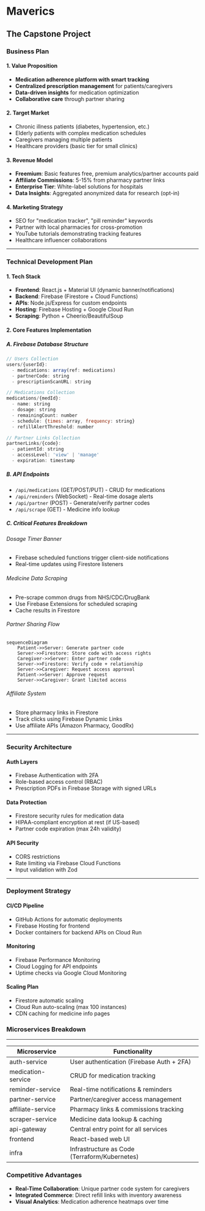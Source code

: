 # Maverics

## The Capstone Project

### Business Plan

#### 1. Value Proposition
- **Medication adherence platform with smart tracking**
- **Centralized prescription management** for patients/caregivers
- **Data-driven insights** for medication optimization
- **Collaborative care** through partner sharing

#### 2. Target Market
- Chronic illness patients (diabetes, hypertension, etc.)
- Elderly patients with complex medication schedules
- Caregivers managing multiple patients
- Healthcare providers (basic tier for small clinics)

#### 3. Revenue Model
- **Freemium**: Basic features free, premium analytics/partner accounts paid
- **Affiliate Commissions**: 5-15% from pharmacy partner links
- **Enterprise Tier**: White-label solutions for hospitals
- **Data Insights**: Aggregated anonymized data for research (opt-in)

#### 4. Marketing Strategy
- SEO for "medication tracker", "pill reminder" keywords
- Partner with local pharmacies for cross-promotion
- YouTube tutorials demonstrating tracking features
- Healthcare influencer collaborations

---

### Technical Development Plan

#### 1. Tech Stack
- **Frontend**: React.js + Material UI (dynamic banner/notifications)
- **Backend**: Firebase (Firestore + Cloud Functions)
- **APIs**: Node.js/Express for custom endpoints
- **Hosting**: Firebase Hosting + Google Cloud Run
- **Scraping**: Python + Cheerio/BeautifulSoup

#### 2. Core Features Implementation

##### A. Firebase Database Structure
```javascript
// Users Collection
users/{userId}: 
  - medications: array(ref: medications)
  - partnerCode: string
  - prescriptionScanURL: string

// Medications Collection
medications/{medId}:
  - name: string
  - dosage: string
  - remainingCount: number
  - schedule: {times: array, frequency: string}
  - refillAlertThreshold: number

// Partner Links Collection
partnerLinks/{code}:
  - patientId: string
  - accessLevel: 'view' | 'manage'
  - expiration: timestamp
```

##### B. API Endpoints
- `/api/medications` (GET/POST/PUT) - CRUD for medications
- `/api/reminders` (WebSocket) - Real-time dosage alerts
- `/api/partner` (POST) - Generate/verify partner codes
- `/api/scrape` (GET) - Medicine info lookup

##### C. Critical Features Breakdown

###### Dosage Timer Banner
- Firebase scheduled functions trigger client-side notifications
- Real-time updates using Firestore listeners

###### Medicine Data Scraping
- Pre-scrape common drugs from NHS/CDC/DrugBank
- Use Firebase Extensions for scheduled scraping
- Cache results in Firestore

###### Partner Sharing Flow
```mermaid
sequenceDiagram
    Patient->>Server: Generate partner code
    Server->>Firestore: Store code with access rights
    Caregiver->>Server: Enter partner code
    Server->>Firestore: Verify code + relationship
    Server->>Caregiver: Request access approval
    Patient->>Server: Approve request
    Server->>Caregiver: Grant limited access
```

###### Affiliate System
- Store pharmacy links in Firestore
- Track clicks using Firebase Dynamic Links
- Use affiliate APIs (Amazon Pharmacy, GoodRx)

---

### Security Architecture

#### Auth Layers
- Firebase Authentication with 2FA
- Role-based access control (RBAC)
- Prescription PDFs in Firebase Storage with signed URLs

#### Data Protection
- Firestore security rules for medication data
- HIPAA-compliant encryption at rest (if US-based)
- Partner code expiration (max 24h validity)

#### API Security
- CORS restrictions
- Rate limiting via Firebase Cloud Functions
- Input validation with Zod

---

### Deployment Strategy

#### CI/CD Pipeline
- GitHub Actions for automatic deployments
- Firebase Hosting for frontend
- Docker containers for backend APIs on Cloud Run

#### Monitoring
- Firebase Performance Monitoring
- Cloud Logging for API endpoints
- Uptime checks via Google Cloud Monitoring

#### Scaling Plan
- Firestore automatic scaling
- Cloud Run auto-scaling (max 100 instances)
- CDN caching for medicine info pages

### Microservices Breakdown 
---
| Microservice         | Functionality                                   |
|----------------------|------------------------------------------------|
| auth-service         | User authentication (Firebase Auth + 2FA)       |
| medication-service   | CRUD for medication tracking                    |
| reminder-service     | Real-time notifications & reminders             |
| partner-service      | Partner/caregiver access management             |
| affiliate-service    | Pharmacy links & commissions tracking           |
| scraper-service      | Medicine data lookup & caching                  |
| api-gateway          | Central entry point for all services            |
| frontend             | React-based web UI                              |
| infra                | Infrastructure as Code (Terraform/Kubernetes)   |

### Competitive Advantages
- **Real-Time Collaboration**: Unique partner code system for caregivers
- **Integrated Commerce**: Direct refill links with inventory awareness
- **Visual Analytics**: Medication adherence heatmaps over time
